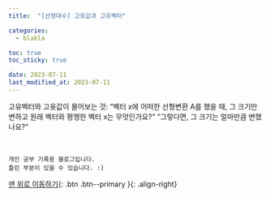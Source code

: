```yaml
---
title:  "[선형대수] 고윳값과 고유벡터" 

categories:
  - blabla

toc: true
toc_sticky: true

date: 2023-07-11
last_modified_at: 2023-07-11
---
```


고유벡터와 고윳값이 물어보는 것:
“벡터 x에 어떠한 선형변환 A를 했을 때, 그 크기만 변하고 원래 벡터와 평행한 벡터 x는 무엇인가요?”
“그렇다면, 그 크기는 얼마만큼 변했나요?”

<br>

    개인 공부 기록용 블로그입니다.
    틀린 부분이 있을 수 있습니다. :)

[맨 위로 이동하기](#){: .btn .btn--primary }{: .align-right}